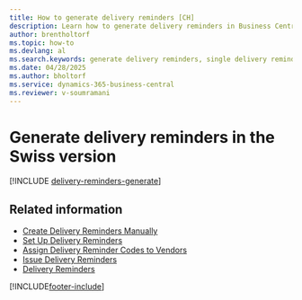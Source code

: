 ```yaml
---
title: How to generate delivery reminders [CH]
description: Learn how to generate delivery reminders in Business Central for overdue deliveries or create single reminders manually in the Swiss version.
author: brentholtorf
ms.topic: how-to
ms.devlang: al
ms.search.keywords: generate delivery reminders, single delivery reminder, Swiss version
ms.date: 04/28/2025
ms.author: bholtorf
ms.service: dynamics-365-business-central
ms.reviewer: v-soumramani
---
```


# Generate delivery reminders in the Swiss version

[!INCLUDE [delivery-reminders-generate](../includes/ATCHDE/delivery-reminders-generate.md)]

## Related information

- [Create Delivery Reminders Manually](how-to-create-delivery-reminders-manually.md)
- [Set Up Delivery Reminders](how-to-set-up-delivery-reminders.md)
- [Assign Delivery Reminder Codes to Vendors](how-to-assign-delivery-reminder-codes-to-vendors.md)
- [Issue Delivery Reminders](how-to-issue-delivery-reminders.md)
- [Delivery Reminders](delivery-reminders.md)

[!INCLUDE[footer-include](../../includes/footer-banner.md)]
